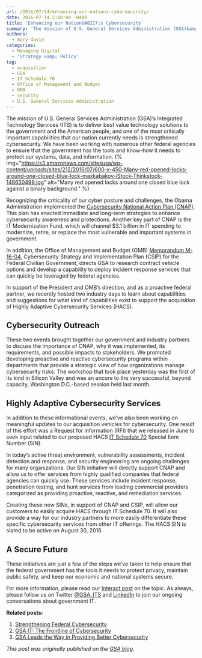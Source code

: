 ```yaml
---
url: /2016/07/14/enhancing-our-nations-cybersecurity/
date: 2016-07-14 2:00:04 -0400
title: 'Enhancing our Nation&#8217;s Cybersecurity'
summary: 'The mission of U.S. General Services Administration (GSA)&amp;#8217;s Integrated Technology Services (ITS) is to deliver best value technology solutions to the government and the American people, and one of the most critically important capabilities that our nation currently needs is strengthened cybersecurity. We have been working with numerous other federal agencies to ensure that the'
authors:
  - mary-davie
categories:
  - Managing Digital
  - 'Strategy &amp; Policy'
tag:
  - acquisition
  - GSA
  - IT Schedule 70
  - Office of Management and Budget
  - OMB
  - security
  - U.S. General Services Administration
---
```


The mission of U.S. General Services Administration (GSA)&#8217;s Integrated Technology Services (ITS) is to deliver best value technology solutions to the government and the American people, and one of the most critically important capabilities that our nation currently needs is strengthened cybersecurity. We have been working with numerous other federal agencies to ensure that the government has the tools and know-how it needs to protect our systems, data, and information. {% img="https://s3.amazonaws.com/sitesusa/wp-content/uploads/sites/212/2016/07/600-x-450-Many-red-opened-locks-around-one-closed-blue-lock-maxkabakov-iStock-Thinkstock-148650499.jpg" alt="Many red opened locks around one closed blue lock against a binary background." %} 

Recognizing the criticality of our cyber posture and challenges, the Obama Administration implemented the [Cybersecurity National Action Plan (CNAP)](http://www.gsa.gov/portal/content/129694). This plan has enacted immediate and long-term strategies to enhance cybersecurity awareness and protections. Another key part of CNAP is the IT Modernization Fund, which will channel $3.1 billion in IT spending to modernize, retire, or replace the most vulnerable and important systems in government.

In addition, the Office of Management and Budget (OMB) [Memorandum M-16-04](https://www.whitehouse.gov/sites/default/files/omb/memoranda/2016/m-16-04.pdf), Cybersecurity Strategy and Implementation Plan (CSIP) for the Federal Civilian Government, directs GSA to research contract vehicle options and develop a capability to deploy incident response services that can quickly be leveraged by federal agencies.

In support of the President and OMB’s direction, and as a proactive federal partner, we recently hosted two industry days to learn about capabilities and suggestions for what kind of capabilities exist to support the acquisition of Highly Adaptive Cybersecurity Services (HACS).

## **Cybersecurity Outreach**

These two events brought together our government and industry partners to discuss the importance of CNAP, why it was implemented, its requirements, and possible impacts to stakeholders. We promoted developing proactive and reactive cybersecurity programs within departments that provide a strategic view of how organizations manage cybersecurity risks. The workshop that took place yesterday was the first of its kind in Silicon Valley and was an encore to the very successful, beyond capacity, Washington D.C.-based session held last month.

## **Highly Adaptive Cybersecurity Services**

In addition to these informational events, we’ve also been working on meaningful updates to our acquisition vehicles for cybersecurity. One result of this effort was a Request for Information (RFI) that we released in June to seek input related to our proposed HACS [IT Schedule 70](http://www.gsa.gov/portal/content/104506) Special Item Number (SIN).

In today’s active threat environment, vulnerability assessments, incident detection and response, and security engineering are ongoing challenges for many organizations. Our SIN initiative will directly support CNAP and allow us to offer services from highly qualified companies that federal agencies can quickly use. These services include incident response, penetration testing, and hunt services from leading commercial providers categorized as providing proactive, reactive, and remediation services.

Creating these new SINs, in support of CNAP and CSIP, will allow our customers to easily acquire HACS through IT Schedule 70. It will also provide a way for our industry partners to more easily differentiate these specific cybersecurity services from other IT offerings. The HACS SIN is slated to be active on August 30, 2016.

## **A Secure Future**

These initiatives are just a few of the steps we’ve taken to help ensure that the federal government has the tools it needs to protect privacy, maintain public safety, and keep our economic and national systems secure.

For more information, please read our [Interact post](https://interact.gsa.gov/document/gsa-proposes-new-highly-adaptable-cybersecurity-services-special-item-number-sin) on the topic. As always, please follow us on Twitter [@GSA_ITS](https://twitter.com/#!/GSA_ITS) and [LinkedIn](https://goo.gl/gSRnIJ) to join our ongoing conversations about government IT.

**Related posts:**

  1. <a title="Permanent Link: Strengthening Federal Cybersecurity" href="https://gsablogs.gsa.gov/gsablog/2016/04/11/strengthening-federal-cybersecurity/" rel="bookmark">Strengthening Federal Cybersecurity</a>
  2. <a title="Permanent Link: GSA IT: The Frontline of Cybersecurity" href="https://gsablogs.gsa.gov/gsablog/2014/08/26/gsa-it-the-frontline-of-cybersecurity/" rel="bookmark">GSA IT: The Frontline of Cybersecurity</a>
  3. <a title="Permanent Link: GSA Leads the Way in Providing Better Cybersecurity" href="https://gsablogs.gsa.gov/gsablog/2015/10/27/gsa-leads-the-way-in-providing-better-cybersecurity/" rel="bookmark">GSA Leads the Way in Providing Better Cybersecurity</a>

_This post was originally published on the [GSA blog](https://gsablogs.gsa.gov/)._